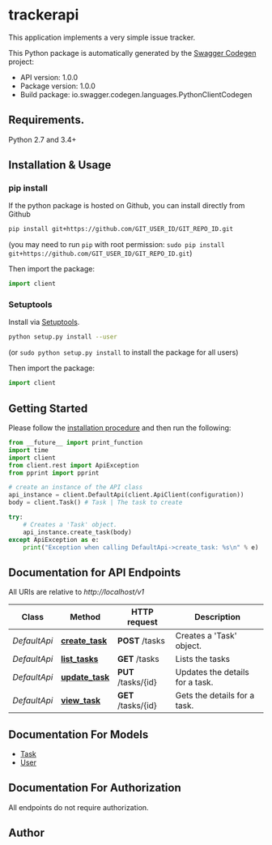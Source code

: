 # trackerapi
This application implements a very simple issue tracker. 

This Python package is automatically generated by the [Swagger Codegen](https://github.com/swagger-api/swagger-codegen) project:

- API version: 1.0.0
- Package version: 1.0.0
- Build package: io.swagger.codegen.languages.PythonClientCodegen

## Requirements.

Python 2.7 and 3.4+

## Installation & Usage
### pip install

If the python package is hosted on Github, you can install directly from Github

```sh
pip install git+https://github.com/GIT_USER_ID/GIT_REPO_ID.git
```
(you may need to run `pip` with root permission: `sudo pip install git+https://github.com/GIT_USER_ID/GIT_REPO_ID.git`)

Then import the package:
```python
import client 
```

### Setuptools

Install via [Setuptools](http://pypi.python.org/pypi/setuptools).

```sh
python setup.py install --user
```
(or `sudo python setup.py install` to install the package for all users)

Then import the package:
```python
import client
```

## Getting Started

Please follow the [installation procedure](#installation--usage) and then run the following:

```python
from __future__ import print_function
import time
import client
from client.rest import ApiException
from pprint import pprint

# create an instance of the API class
api_instance = client.DefaultApi(client.ApiClient(configuration))
body = client.Task() # Task | The task to create

try:
    # Creates a 'Task' object.
    api_instance.create_task(body)
except ApiException as e:
    print("Exception when calling DefaultApi->create_task: %s\n" % e)

```

## Documentation for API Endpoints

All URIs are relative to *http://localhost/v1*

Class | Method | HTTP request | Description
------------ | ------------- | ------------- | -------------
*DefaultApi* | [**create_task**](docs/DefaultApi.md#create_task) | **POST** /tasks | Creates a &#39;Task&#39; object.
*DefaultApi* | [**list_tasks**](docs/DefaultApi.md#list_tasks) | **GET** /tasks | Lists the tasks
*DefaultApi* | [**update_task**](docs/DefaultApi.md#update_task) | **PUT** /tasks/{id} | Updates the details for a task.
*DefaultApi* | [**view_task**](docs/DefaultApi.md#view_task) | **GET** /tasks/{id} | Gets the details for a task.


## Documentation For Models

 - [Task](docs/Task.md)
 - [User](docs/User.md)


## Documentation For Authorization

 All endpoints do not require authorization.


## Author



